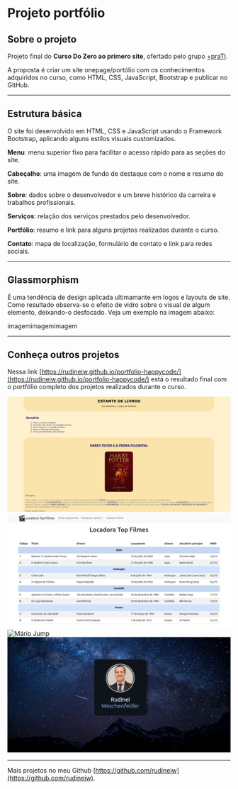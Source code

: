 # Projeto portfólio

## Sobre o projeto

Projeto final do **Curso Do Zero ao primero site**, ofertado pelo grupo [+praTI](https://www.maisprati.com.br/).

A proposta é criar um site onepage/portólio com os conhecimentos adquiridos no curso, como HTML, CSS, JavaScript, Bootstrap e publicar no GitHub.

___

## Estrutura básica

O site foi desenvolvido em HTML, CSS e JavaScript usando o Framework Bootstrap, aplicando alguns estilos visuais customizados.

**Menu**: menu superior fixo para facilitar o acesso rápido para as seções do site.

**Cabeçalho**: uma imagem de fundo de destaque com o nome e resumo do site.

**Sobre**: dados sobre o desenvolvedor e um breve histórico da carreira e trabalhos profissionais.

**Serviços**: relação dos serviços prestados pelo desenvolvedor.

**Portfólio**: resumo e link para alguns projetos realizados durante o curso.

**Contato**: mapa de localização, formulário de contato e link para redes sociais.

___

## Glassmorphism

É uma tendência de design aplicada ultimamante em logos e layouts de site. Como resultado observa-se o efeito de vidro sobre o visual de algum elemento, deixando-o desfocado. Veja um exemplo na imagem abaixo:

imagemimagemimagem

___

## Conheça outros projetos

Nessa link [https://rudineiw.github.io/portfolio-happycode/](https://rudineiw.github.io/portfolio-happycode/) está o resultado final com o portfólio completo dos projetos realizados durante o curso.

![Estante de livros](https://raw.githubusercontent.com/rudineiw/portfolio-happycode/main/portfolio/thumbnail/estante.png "Estante de livros")
![Locadora de vídeos](https://raw.githubusercontent.com/rudineiw/portfolio-happycode/main/portfolio/thumbnail/locadora.png "Locadora de vídeos")
![Mário Jump](https://raw.githubusercontent.com/rudineiw/portfolio-happycode/main/portfolio/thumbnail/mario.pngg "Mário Jump")
![Cartão de visita](https://raw.githubusercontent.com/rudineiw/portfolio-happycode/main/portfolio/thumbnail/cartao.png "Cartão de visita")
___

Mais projetos no meu Github [https://github.com/rudineiw](https://github.com/rudineiw).
